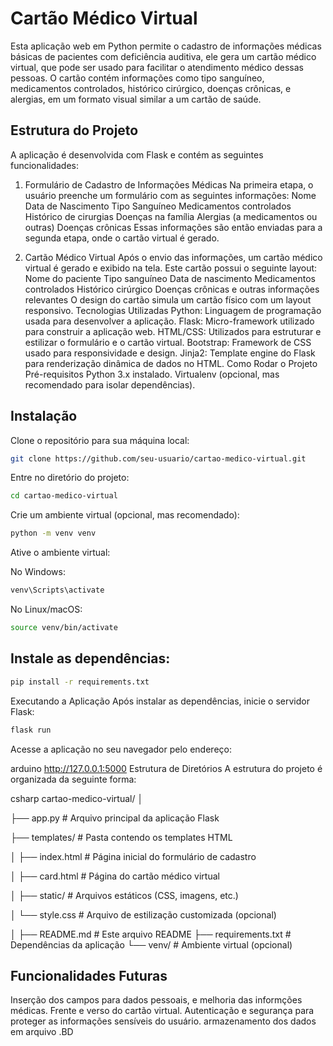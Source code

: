 # Cartão Médico Virtual

Esta aplicação web em Python permite o cadastro de informações médicas básicas de pacientes com deficiência auditiva, ele gera um cartão médico virtual, que pode ser usado para facilitar o atendimento médico dessas pessoas. O cartão contém informações como tipo sanguíneo, medicamentos controlados, histórico cirúrgico, doenças crônicas, e alergias, em um formato visual similar a um cartão de saúde.

## Estrutura do Projeto
A aplicação é desenvolvida com Flask e contém as seguintes funcionalidades:

1. Formulário de Cadastro de Informações Médicas
Na primeira etapa, o usuário preenche um formulário com as seguintes informações:
Nome
Data de Nascimento
Tipo Sanguíneo
Medicamentos controlados
Histórico de cirurgias
Doenças na família
Alergias (a medicamentos ou outras)
Doenças crônicas
Essas informações são então enviadas para a segunda etapa, onde o cartão virtual é gerado.

2. Cartão Médico Virtual
Após o envio das informações, um cartão médico virtual é gerado e exibido na tela. Este cartão possui o seguinte layout:
Nome do paciente
Tipo sanguíneo
Data de nascimento
Medicamentos controlados
Histórico cirúrgico
Doenças crônicas e outras informações relevantes
O design do cartão simula um cartão físico com um layout responsivo.
Tecnologias Utilizadas
Python: Linguagem de programação usada para desenvolver a aplicação.
Flask: Micro-framework utilizado para construir a aplicação web.
HTML/CSS: Utilizados para estruturar e estilizar o formulário e o cartão virtual.
Bootstrap: Framework de CSS usado para responsividade e design.
Jinja2: Template engine do Flask para renderização dinâmica de dados no HTML.
Como Rodar o Projeto
Pré-requisitos
Python 3.x instalado.
Virtualenv (opcional, mas recomendado para isolar dependências).

## Instalação

Clone o repositório para sua máquina local:
```bash
git clone https://github.com/seu-usuario/cartao-medico-virtual.git
```

Entre no diretório do projeto:
```bash
cd cartao-medico-virtual
```

Crie um ambiente virtual (opcional, mas recomendado):
```bash
python -m venv venv
```

Ative o ambiente virtual:

No Windows:
```bash
venv\Scripts\activate
```
No Linux/macOS:
```bash
source venv/bin/activate
```
## Instale as dependências:

```bash
pip install -r requirements.txt
```

Executando a Aplicação
Após instalar as dependências, inicie o servidor Flask:

```bash
flask run
```

Acesse a aplicação no seu navegador pelo endereço:

arduino
http://127.0.0.1:5000
Estrutura de Diretórios
A estrutura do projeto é organizada da seguinte forma:

csharp
cartao-medico-virtual/
│

├── app.py                   # Arquivo principal da aplicação Flask

├── templates/                # Pasta contendo os templates HTML

│   ├── index.html            # Página inicial do formulário de cadastro

│   ├── card.html             # Página do cartão médico virtual

│
├── static/                   # Arquivos estáticos (CSS, imagens, etc.)

│   └── style.css             # Arquivo de estilização customizada (opcional)

│
├── README.md                 # Este arquivo README
├── requirements.txt          # Dependências da aplicação
└── venv/                     # Ambiente virtual (opcional)

## Funcionalidades Futuras
Inserção dos campos para dados pessoais, e melhoria das informções médicas.
Frente e verso do cartão virtual.
Autenticação e segurança para proteger as informações sensíveis do usuário.
armazenamento dos dados em arquivo .BD
